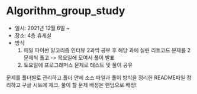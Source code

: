 # Algorithm_group_study

- 일시: 2021년 12월 6일 ~
- 장소: 4층 휴게실
- 방식
  1. 매일 파이썬 알고리즘 인터뷰 2과씩 공부 후 해당 과에 실린 리트코드 문제를 2문제씩 풀고 -> 목요일에 모여서 풀이 발표
  2. 토요일에 프로그래머스 문제로 테스트 및 풀이 공유

문제를 폴더별로 관리하고 폴더 안에 소스 파일과 풀이 방식을 정리한 README파일 정리하고 구글 시트에 체크.
풀이 할 문제 배정은 랜덤으로 배정!
